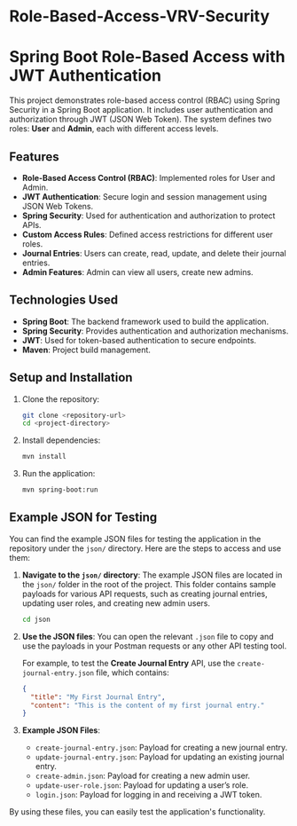 ﻿# Role-Based-Access-VRV-Security

 # Spring Boot Role-Based Access with JWT Authentication

This project demonstrates role-based access control (RBAC) using Spring Security in a Spring Boot application. It includes user authentication and authorization through JWT (JSON Web Token). The system defines two roles: **User** and **Admin**, each with different access levels.

## Features
- **Role-Based Access Control (RBAC)**: Implemented roles for User and Admin.
- **JWT Authentication**: Secure login and session management using JSON Web Tokens.
- **Spring Security**: Used for authentication and authorization to protect APIs.
- **Custom Access Rules**: Defined access restrictions for different user roles.
- **Journal Entries**: Users can create, read, update, and delete their journal entries.
- **Admin Features**: Admin can view all users, create new admins.

## Technologies Used
- **Spring Boot**: The backend framework used to build the application.
- **Spring Security**: Provides authentication and authorization mechanisms.
- **JWT**: Used for token-based authentication to secure endpoints.
- **Maven**: Project build management.
  
## Setup and Installation

1. Clone the repository:
    ```bash
    git clone <repository-url>
    cd <project-directory>
    ```

2. Install dependencies:
    ```bash
    mvn install
    ```

3. Run the application:
    ```bash
    mvn spring-boot:run
    ```

## Example JSON for Testing

You can find the example JSON files for testing the application in the repository under the `json/` directory. Here are the steps to access and use them:

1. **Navigate to the `json/` directory**:
    The example JSON files are located in the `json/` folder in the root of the project. This folder contains sample payloads for various API requests, such as creating journal entries, updating user roles, and creating new admin users.

    ```bash
    cd json
    ```

2. **Use the JSON files**:
    You can open the relevant `.json` file to copy and use the payloads in your Postman requests or any other API testing tool.

    For example, to test the **Create Journal Entry** API, use the `create-journal-entry.json` file, which contains:
    ```json
    {
      "title": "My First Journal Entry",
      "content": "This is the content of my first journal entry."
    }
    ```

4. **Example JSON Files**:
    - `create-journal-entry.json`: Payload for creating a new journal entry.
    - `update-journal-entry.json`: Payload for updating an existing journal entry.
    - `create-admin.json`: Payload for creating a new admin user.
    - `update-user-role.json`: Payload for updating a user’s role.
    - `login.json`: Payload for logging in and receiving a JWT token.

By using these files, you can easily test the application's functionality.




 
